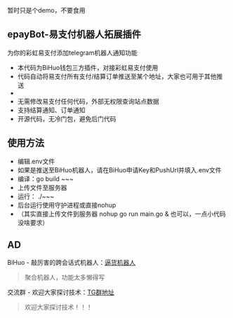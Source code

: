  
暂时只是个demo，不要食用

## epayBot-易支付机器人拓展插件

为你的彩虹易支付添加telegram机器人通知功能

- 本代码为BiHuo钱包三方插件，对接彩虹易支付使用
- 代码自动将易支付所有支付/结算订单推送至某个地址，大家也可用于其他推送
- 
- 无需修改易支付任何代码，外部无权限查询站点数据
- 支持结算通知、订单通知
- 开源代码，无冷门包，避免后门代码



## 使用方法

- 编辑.env文件
- 如果是推送至BiHuo机器人，请在BiHuo申请Key和PushUrl并填入.env文件
- 编译：go build ~~~
- 上传文件至服务器
- 运行： ./~~~
- 后台运行使用守护进程或直接nohup
- （其实直接上传文件到服务器 nohup go run main.go & 也可以，一点小代码没啥要求）


## AD 

BiHuo - 敲厉害的跨会话式机器人：[逼货机器人](https://t.me/b119bot)
> 聚合机器人，功能太多懒得写

交流群 - 欢迎大家探讨技术：[TG群地址](https://t.me/on996)
> 欢迎大家探讨技术！！！
